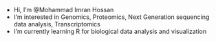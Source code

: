 - Hi, I’m @Mohammad Imran Hossan
- I’m interested in Genomics, Proteomics, Next Generation sequencing data analysis, Transcriptomics
- I’m currently learning R for biological data analysis and visualization


